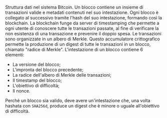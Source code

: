 Struttura dati nel sistema Bitcoin. Un blocco contiene un insieme di transazioni valide e metadati contenuti nel suo intestazione. Ogni blocco è collegato al successivo tramite l'hash del suo intestazione, formando così la blockchain. La blockchain funge da server di timestamping che permette a ogni utente di conoscere tutte le transazioni passate, al fine di verificare la non esistenza di una transazione e prevenire il doppio spesa. Le transazioni sono organizzate in un albero di Merkle. Questo accumulatore crittografico permette la produzione di un digest di tutte le transazioni in un blocco, chiamato "radice di Merkle". L'intestazione di un blocco contiene 6 elementi:
* La versione del blocco;
* L'impronta del blocco precedente;
* La radice dell'albero di Merkle delle transazioni;
* Il timestamp del blocco;
* L'obiettivo di difficoltà;
* Il nonce.

Perché un blocco sia valido, deve avere un'intestazione che, una volta hashata con `SHA256d`, produce un digest che è minore o uguale all'obiettivo di difficoltà.